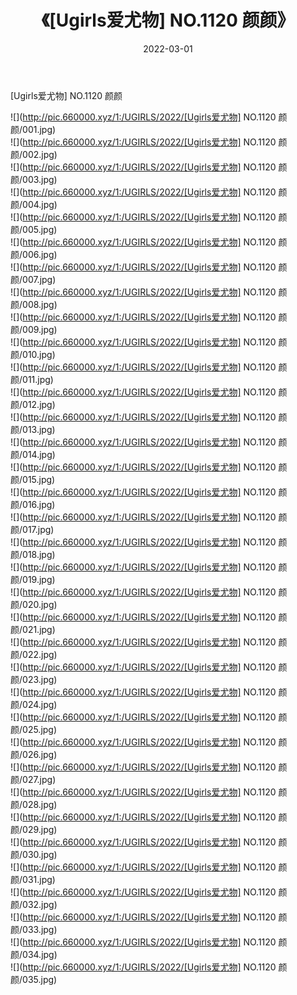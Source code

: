 ﻿---
layout: post
title:  《[Ugirls爱尤物] NO.1120 颜颜》
date:   2022-03-01
img: http://pic.660000.xyz/1:/UGIRLS/2022/[Ugirls爱尤物] NO.1120 颜颜/000.jpg
categories: [美女, 清纯, 唯美]
---

[Ugirls爱尤物] NO.1120 颜颜

 ![](http://pic.660000.xyz/1:/UGIRLS/2022/[Ugirls爱尤物] NO.1120 颜颜/001.jpg) <br>![](http://pic.660000.xyz/1:/UGIRLS/2022/[Ugirls爱尤物] NO.1120 颜颜/002.jpg) <br>![](http://pic.660000.xyz/1:/UGIRLS/2022/[Ugirls爱尤物] NO.1120 颜颜/003.jpg) <br>![](http://pic.660000.xyz/1:/UGIRLS/2022/[Ugirls爱尤物] NO.1120 颜颜/004.jpg) <br>![](http://pic.660000.xyz/1:/UGIRLS/2022/[Ugirls爱尤物] NO.1120 颜颜/005.jpg) <br>![](http://pic.660000.xyz/1:/UGIRLS/2022/[Ugirls爱尤物] NO.1120 颜颜/006.jpg) <br>![](http://pic.660000.xyz/1:/UGIRLS/2022/[Ugirls爱尤物] NO.1120 颜颜/007.jpg) <br>![](http://pic.660000.xyz/1:/UGIRLS/2022/[Ugirls爱尤物] NO.1120 颜颜/008.jpg) <br>![](http://pic.660000.xyz/1:/UGIRLS/2022/[Ugirls爱尤物] NO.1120 颜颜/009.jpg) <br>![](http://pic.660000.xyz/1:/UGIRLS/2022/[Ugirls爱尤物] NO.1120 颜颜/010.jpg) <br>![](http://pic.660000.xyz/1:/UGIRLS/2022/[Ugirls爱尤物] NO.1120 颜颜/011.jpg) <br>![](http://pic.660000.xyz/1:/UGIRLS/2022/[Ugirls爱尤物] NO.1120 颜颜/012.jpg) <br>![](http://pic.660000.xyz/1:/UGIRLS/2022/[Ugirls爱尤物] NO.1120 颜颜/013.jpg) <br>![](http://pic.660000.xyz/1:/UGIRLS/2022/[Ugirls爱尤物] NO.1120 颜颜/014.jpg) <br>![](http://pic.660000.xyz/1:/UGIRLS/2022/[Ugirls爱尤物] NO.1120 颜颜/015.jpg) <br>![](http://pic.660000.xyz/1:/UGIRLS/2022/[Ugirls爱尤物] NO.1120 颜颜/016.jpg) <br>![](http://pic.660000.xyz/1:/UGIRLS/2022/[Ugirls爱尤物] NO.1120 颜颜/017.jpg) <br>![](http://pic.660000.xyz/1:/UGIRLS/2022/[Ugirls爱尤物] NO.1120 颜颜/018.jpg) <br>![](http://pic.660000.xyz/1:/UGIRLS/2022/[Ugirls爱尤物] NO.1120 颜颜/019.jpg) <br>![](http://pic.660000.xyz/1:/UGIRLS/2022/[Ugirls爱尤物] NO.1120 颜颜/020.jpg) <br>![](http://pic.660000.xyz/1:/UGIRLS/2022/[Ugirls爱尤物] NO.1120 颜颜/021.jpg) <br>![](http://pic.660000.xyz/1:/UGIRLS/2022/[Ugirls爱尤物] NO.1120 颜颜/022.jpg) <br>![](http://pic.660000.xyz/1:/UGIRLS/2022/[Ugirls爱尤物] NO.1120 颜颜/023.jpg) <br>![](http://pic.660000.xyz/1:/UGIRLS/2022/[Ugirls爱尤物] NO.1120 颜颜/024.jpg) <br>![](http://pic.660000.xyz/1:/UGIRLS/2022/[Ugirls爱尤物] NO.1120 颜颜/025.jpg) <br>![](http://pic.660000.xyz/1:/UGIRLS/2022/[Ugirls爱尤物] NO.1120 颜颜/026.jpg) <br>![](http://pic.660000.xyz/1:/UGIRLS/2022/[Ugirls爱尤物] NO.1120 颜颜/027.jpg) <br>![](http://pic.660000.xyz/1:/UGIRLS/2022/[Ugirls爱尤物] NO.1120 颜颜/028.jpg) <br>![](http://pic.660000.xyz/1:/UGIRLS/2022/[Ugirls爱尤物] NO.1120 颜颜/029.jpg) <br>![](http://pic.660000.xyz/1:/UGIRLS/2022/[Ugirls爱尤物] NO.1120 颜颜/030.jpg) <br>![](http://pic.660000.xyz/1:/UGIRLS/2022/[Ugirls爱尤物] NO.1120 颜颜/031.jpg) <br>![](http://pic.660000.xyz/1:/UGIRLS/2022/[Ugirls爱尤物] NO.1120 颜颜/032.jpg) <br>![](http://pic.660000.xyz/1:/UGIRLS/2022/[Ugirls爱尤物] NO.1120 颜颜/033.jpg) <br>![](http://pic.660000.xyz/1:/UGIRLS/2022/[Ugirls爱尤物] NO.1120 颜颜/034.jpg) <br>![](http://pic.660000.xyz/1:/UGIRLS/2022/[Ugirls爱尤物] NO.1120 颜颜/035.jpg) <br>